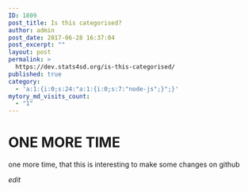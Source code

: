 ```yaml
---
ID: 1809
post_title: Is this categorised?
author: admin
post_date: 2017-06-28 16:37:04
post_excerpt: ""
layout: post
permalink: >
  https://dev.stats4sd.org/is-this-categorised/
published: true
category:
  - 'a:1:{i:0;s:24:"a:1:{i:0;s:7:"node-js";}";}'
mytory_md_visits_count:
  - "1"
---
```

# ONE MORE TIME

one more time, that this is interesting to make some changes on github

*edit*